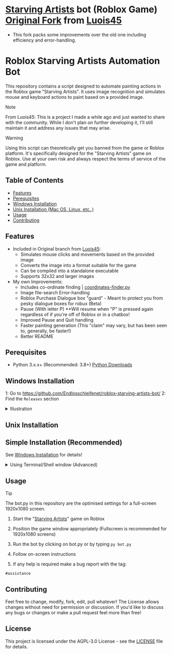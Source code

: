 # [Starving Artists](https://www.roblox.com/games/8916037983/starving-artists-DONATION-GAME) bot (Roblox Game) [Original Fork](https://github.com/Luois45/roblox-starving-artists-bot) from [Luois45](https://github.com/Luois45) 
- This fork packs some improvements over the old one including efficiency and error-handling.

# Roblox Starving Artists Automation Bot

This repository contains a script designed to automate painting actions in the Roblox game "Starving Artists". It uses image recognition and simulates mouse and keyboard actions to paint based on a provided image.

> [!NOTE]
> From Luois45: This is a project I made a while ago and just wanted to share with the community. While I don't plan on further developing it, I'll still maintain it and address any issues that may arise.

> [!WARNING]
> Using this script can theoretically get you banned from the game or Roblox platform. It's specifically designed for the "Starving Artists" game on Roblox. Use at your own risk and always respect the terms of service of the game and platform.

## Table of Contents
* [Features](#features)
* [Perequisites](#perequisites)
* [Windows Installation](#windows-installation)
* [Unix Installation (Mac OS, Linux, etc.,)](#unix-installation)
* [Usage](#usage)
* [Contributing](#contributing)


## Features
* Included in Original branch from [Luois45](https://github.com/Luois45):
  * Simulates mouse clicks and movements based on the provided image
  * Converts the image into a format suitable for the game
  * Can be compiled into a standalone executable
  * Supports 32x32 and larger images
* My own Improvements:
  * Includes co-ordinate finding | [coordinates-finder.py](https://github.com/Endlosschleifenet/roblox-starving-artists-bot/blob/main/coordinates-finder.py)
  * Image file-search Error-handling
  * Roblox Purchase Dialogue box "guard" - Meant to protect you from pesky dialogue boxes for robux (Beta)
  * Pause (With letter P) **Will resume when "P" is pressed again regardless of if you're off of Roblox or in a chatbox!
  * Improved Pause and Quit handling
  * Faster painting generation (This "claim" may vary, but has been seen to, generally, be faster!)
  * Better README

## Perequisites

-   Python 3.x.x+ (Recommended: 3.8+) [Python Downloads](https://www.python.org/downloads/)

## Windows Installation

1: Go to https://github.com/Endlosschleifenet/roblox-starving-artists-bot/
2: Find the `Releases` section
<details>
 <summary>Illustration</summary>
 ![photo_2024-08-07_06-47-55](https://github.com/user-attachments/assets/d6e61ff1-66f5-46b5-9be4-4415aa0b352f)
3: Choose what you'd like from the release
 
</details>


## Unix Installation


  ## Simple Installation (Recommended)
  See [Windows Installation](https://github.com/your-repo/README.md#windows-installation) for details!


<details>
  <summary>Using Terminal/Shell window (Advanced)</summary>
Note: This requires your system to have git installed. Verify you have it installed by opening a shall/terminal and typing the following:
```batch
git --version
```
<details>![image](https://github.com/user-attachments/assets/386d685f-ef85-49c6-908f-11ae68b389a7)
</details>

1. Clone the repository:

```batch
git clone (https://github.com/Endlosschleifenet/roblox-starving-artists-bot
```
<details>![image](https://github.com/user-attachments/assets/c39dca71-e3db-474d-84f4-fb8e9683d25e)
</details>

2. Navigate to the project directory:

```batch
cd roblox-starving-artist-bot
```

3. Install the required packages:

```batch
pip install -r requirements.txt
```
</details>
</details>

## Usage

>[!TIP]
> The bot.py in this repository are the optimised settings for a full-screen 1920x1080 screen.

1. Start the "[Starving Artists](https://www.roblox.com/games/8916037983/starving-artists-DONATION-GAME)" game on Roblox
2. Position the game window appropriately (Fullscreen is recommended for 1920x1080 screens)

3. Run the bot by clicking on bot.py or by typing `py bot.py`

4. Follow on-screen instructions

5. If any help is required make a bug report with the tag:
```batch
#assistance
```

## Contributing

Feel free to change, modify, fork, edit, pull whatever! The License allows changes without need for permission or discussion. If you'd like to discuss any bugs or changes or make a pull request feel more than free!

## License

This project is licensed under the AGPL-3.0 License - see the [LICENSE](LICENSE) file for details.

